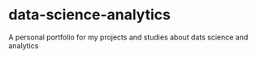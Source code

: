 # data-science-analytics
A personal portfolio for my projects and studies about dats science and analytics
